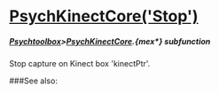 # [PsychKinectCore('Stop')](PsychKinectCore-Stop) 
##### [Psychtoolbox](Psychtoolbox)>[PsychKinectCore](PsychKinectCore).{mex*} subfunction


Stop capture on Kinect box 'kinectPtr'.  
  
  


###See also:

